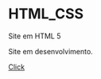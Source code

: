 # HTML_CSS
 Site em HTML 5

Site em desenvolvimento.

<a href="https://miguel-aangelo.github.io/HTML_CSS/Exerc01/index.html">Click</a>